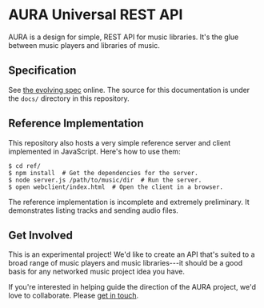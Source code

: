 AURA Universal REST API
=======================

AURA is a design for simple, REST API for music libraries. It's the glue between music players and libraries of music.

## Specification

See [the evolving spec](http://auraspec.readthedocs.org/) online. The source for this documentation is under the `docs/` directory in this repository.

## Reference Implementation

This repository also hosts a very simple reference server and client implemented in JavaScript. Here's how to use them:

    $ cd ref/
    $ npm install  # Get the dependencies for the server.
    $ node server.js /path/to/music/dir  # Run the server.
    $ open webclient/index.html  # Open the client in a browser.

The reference implementation is incomplete and extremely preliminary. It demonstrates listing tracks and sending audio files.

## Get Involved

This is an experimental project! We'd like to create an API that's suited to a broad range of music players and music libraries---it should be a good basis for any networked music project idea you have.

If you're interested in helping guide the direction of the AURA project, we'd love to collaborate. Please [get in touch][email].

[email]: mailto:adrian@radbox.org
